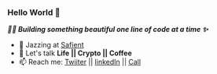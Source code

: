 ### Hello World 👋

**_👨‍🏭 Building something beautiful one line of code at a time ✨_**

- 🔭 Jazzing at [Safient](https://github.com/safient)
- 💬 Let's talk **Life || Crypto || Coffee**
- 📫 Reach me: [Twiiter](https://twitter.com/rajkoshik) || [linkedIn](https://www.linkedin.com/in/koshikraj) || [Call](https://calendly.com/koshik)
